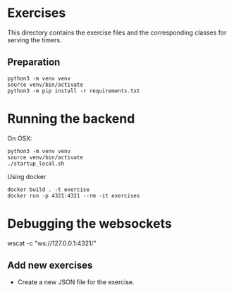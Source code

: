 # Exercises
This directory contains the exercise files and the corresponding classes for serving the timers.

## Preparation
```
python3 -m venv venv
source venv/bin/activate
python3 -m pip install -r requirements.txt
```

# Running the backend
On OSX: 
```
python3 -m venv venv
source venv/bin/activate
./startup_local.sh
```

Using docker
```
docker build . -t exercise
docker run -p 4321:4321 --rm -it exercises
```

# Debugging the websockets
wscat -c "ws://127.0.0.1:4321/"


## Add new exercises
+ Create a new JSON file for the exercise.
